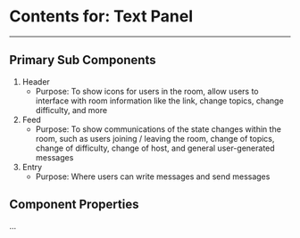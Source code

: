 # Contents for: Text Panel

---

## Primary Sub Components

1. Header
   - Purpose: To show icons for users in the room, allow users to interface with room information like the link, change topics, change difficulty, and more
2. Feed
   - Purpose: To show communications of the state changes within the room, such as users joining / leaving the room, change of topics, change of difficulty, change of host, and general user-generated messages
3. Entry
   - Purpose: Where users can write messages and send messages

## Component Properties

...
